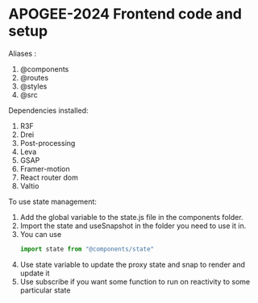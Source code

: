 # APOGEE-2024 Frontend code and setup

Aliases : 
1. @components
2. @routes
3. @styles
4. @src

Dependencies installed:
1. R3F
2. Drei
3. Post-processing
4. Leva
5. GSAP
6. Framer-motion
7. React router dom
8. Valtio

To use state management:
1. Add the global variable to the state.js file in the components folder.
2. Import the state and useSnapshot in the folder you need to use it in.
3. You can use
   ```javascript
   import state from "@components/state"
   ```
5. Use state variable to update the proxy state and snap to render and update it
6. Use subscribe if you want some function to run on reactivity to some particular state
